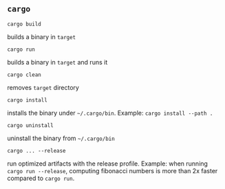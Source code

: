  ## `cargo`

`cargo build`

builds a binary in `target`

 `cargo run`

 builds a binary in `target` and runs it

 `cargo clean`

 removes `target` directory

 `cargo install`

 installs the binary under `~/.cargo/bin`. Example: `cargo install --path .`

 `cargo uninstall`

 uninstall the binary from `~/.cargo/bin`

 `cargo ... --release`

 run optimized artifacts with the release profile. Example: when running
 `cargo run --release`, computing fibonacci numbers is more than 2x faster compared to
 `cargo run`.
